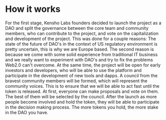 # How it works

For the first stage, Kensho Labs founders decided to launch the project as a DAO and split the governance between the core team and community members, who can contribute to the project, and vote on the capitalization and development of the project. This was done for a couple reasons: The state of the future of DAO's in the context of US regulatory environment is pretty uncertain, this is why we are Europe based. The second reason is because we come with some solid experience from traditional IT business and we really want to experiment with DAO's and try to fix the problems Web2.0 can't overcome. At the same time, the project will be open for early investors and developers, who will be able to use the platform and participate in the development of new tools and dapps. A council from the bravest community members will be formed, which will represent the community voices. This is to ensure that we will be able to act fast until the token is released. At first, everyone can make proposals and vote on them. The best of them will be selected by the council. After the launch as more people become involved and hold the token, they will be able to participate in the decision making process. The more tokens you hold, the more stake in the DAO you have.
